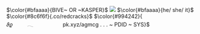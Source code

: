  $\color{#bfaaaa}{BIVE~ OR ~KASPER}$
  ![](https://64.media.tumblr.com/b41544b4e83c23c27e55113c231eeffb/409207774fa4efc5-5d/s400x600/5a8bb29c0496621442721bcc33943bc13d828a52.gifv)
   $\color{#bfaaaa}{he/ she/ it}$   
$\color{#8c6f6f}{.co/redcracks}$
 $\color{#994242}{        𝜗𝜚⠀  ⠀𓂃⠀ ⠀ ⠀  pk.xyz/agmcg . . . ~ PDID ~ SYS}$    
